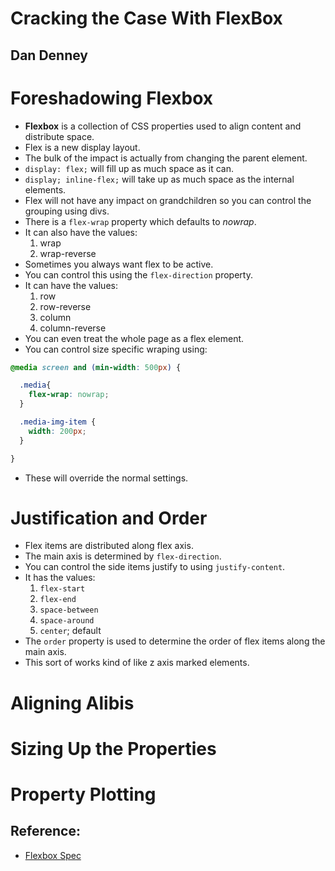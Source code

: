 # Cracking the Case With FlexBox
## Dan Denney

# Foreshadowing Flexbox
- **Flexbox** is a collection of CSS properties used to align content and distribute space.
- Flex is a new display layout.
- The bulk of the impact is actually from changing the parent element.
- `display: flex;` will fill up as much space as it can.
- `display; inline-flex;` will take up as much space as the internal elements.
- Flex will not have any impact on grandchildren so you can control the grouping using divs.
- There is a `flex-wrap` property which defaults to *nowrap*.
- It can also have the values:
  1. wrap
  2. wrap-reverse
- Sometimes you always want flex to be active.
- You can control this using the `flex-direction` property.
- It can have the values:
  1. row
  2. row-reverse
  3. column
  4. column-reverse
- You can even treat the whole page as a flex element.
- You can control size specific wraping using:
```css
@media screen and (min-width: 500px) {

  .media{
    flex-wrap: nowrap;
  }

  .media-img-item {
    width: 200px;
  }

}
```
- These will override the normal settings.

# Justification and Order
- Flex items are distributed along flex axis.
- The main axis is determined by `flex-direction`.
- You can control the side items justify to using `justify-content`.
- It has the values:
  1. `flex-start`
  2. `flex-end`
  3. `space-between`
  4. `space-around`
  5. `center`; default
- The `order` property is used to determine the order of flex items along the main axis.
- This sort of works kind of like z axis marked elements.

# Aligning Alibis

# Sizing Up the Properties

# Property Plotting

## Reference:
- [Flexbox Spec](http://go.codeschool.com/flebox-spec)
